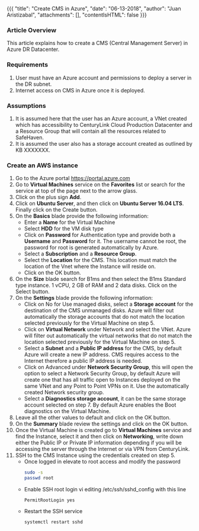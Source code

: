 {{{
  "title": "Create CMS in Azure",
  "date": "06-13-2018",
  "author": "Juan Aristizabal",
  "attachments": [],
  "contentIsHTML": false
}}}

### Article Overview
This article explains how to create a CMS (Central Management Server) in Azure DR Datacenter.

### Requirements
1. User must have an Azure account and permissions to deploy a server in the DR subnet.
2. Internet access on CMS in Azure once it is deployed.

### Assumptions
1. It is assumed here that the user has an Azure account, a VNet created which has accessibility to CenturyLink Cloud Production Datacenter and a Resource Group that will contain all the resources related to SafeHaven.
2. It is assumed the user also has a storage account created as outlined by KB XXXXXXX.

### Create an AWS instance
1. Go to the Azure portal https://portal.azure.com 
2. Go to **Virtual Machines** service on the **Favorites** list or search for the service at top of the page next to the arrow glass.
3. Click on  the plus sign **Add**.
4. Click on **Ubuntu Server**, and then click on **Ubuntu Server 16.04 LTS**. Finally click on the Create button.
5. On the **Basics** blade provide the following information: 
    * Enter a  **Name** for the Virtual Machine 
    * Select **HDD** for the VM disk type 
    * Click on **Password** for Authentication type and provide both a **Username** and **Password** for it.  The username cannot be root, the password for root is generated automatically by Azure.
    * Select a **Subscription** and a **Resource Group**. 
    * Select the **Location** for the CMS. This location must match the location of the Vnet where the Instance will reside on.  
    * Click on the OK button.
6. On the **Size** blade search for B1ms and then select the B1ms Standard type instance. 1 vCPU, 2 GB of RAM and 2 data disks. Click on the Select button.
7. On the **Settings** blade provide the following information:
   * Click on No for Use managed disks, select a **Storage account** for the destination of the CMS unmanaged disks. Azure will filter out automatically the storage accounts that do not match the location selected previously for the Virtual Machine on step 5.
   * Click on **Virtual Network** under Network and select the VNet. Azure will filter out automatically the virtual networks that do not match the location selected previously for the Virtual Machine on step 5.
   * Select a **Subnet** and a **Public IP address** for the CMS, by default Azure will create a new IP address. CMS requires access to the Internet therefore a public IP address is needed.
   * Click on Advanced under **Network Security Group**, this will open the option to select a Network Security Group, by default Azure will create one that has all traffic open to Instances deployed on the same VNet and any Point to Point VPNs on it. Use the automatically created Network security group.
   * Select a **Diagnostics storage account**, it can be the same storage account selected on step 7. By default Azure enables the Boot diagnostics on the Virtual Machine.
8. Leave all the other values to default and click on the OK button.
9. On the **Summary** blade review the settings and click on the OK button.
10. Once the Virtual Machine is created go to **Virtual Machines** service and find the Instance, select it and then click on **Networking**, write down either the Public IP or Private IP information depending if you will be accessing the server through the Internet or via VPN from CenturyLink.
11. SSH to the CMS Instance using the credentials created on step 5.
    * Once logged in elevate to root access and modify the password
        ```bash
        sudo -s
        passwd root
        ```
    * Enable SSH root login vi editing /etc/ssh/sshd_config with this line
        ```
        PermitRootLogin yes
        ```
    * Restart the SSH service
        ```
        systemctl restart sshd
        ```

